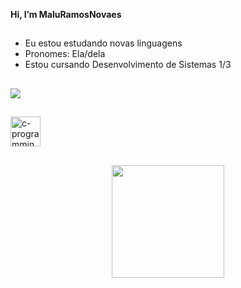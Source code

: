 **Hi, I’m MaluRamosNovaes**
##

- Eu estou estudando novas linguagens
- Pronomes: Ela/dela
- Estou cursando Desenvolvimento de Sistemas 1/3
##

<a href="https://instagram.com/novaes_mallu?igshid=MzMyNGUyNmU2YQ==" target="_blank"><img src="https://img.shields.io/badge/-Instagram-%23E4405F?style=for-the-badge&logo=instagram&logoColor=white" target="_blank"></a>

##

<img width="48" height="48" src="https://img.icons8.com/color/48/000000/c-programming.png" alt="c-programming"/>

##

<div align="center">
<a href="https://github.com/MaluRamosNovaes">
 <img height="180em" src="https://github-readme-stats.vercel.app/api?username=MaluRamosNovaes&show_icons=true&theme=panda&include_all_commits"/>
 
